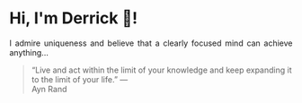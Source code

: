 # Hi, I'm Derrick 👋!
<p align="justify">I admire uniqueness and believe that a clearly focused mind can achieve anything...</p> 
<!-- #quote-start -->
<blockquote>&ldquo;Live and act within the limit of your knowledge and keep expanding it to the limit of your life.&rdquo; &mdash; <footer>Ayn Rand</footer></blockquote>
<!-- #quote-end -->

